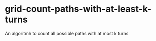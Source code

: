 # grid-count-paths-with-at-least-k-turns
An algoritmh to count all possible paths with at most k turns
